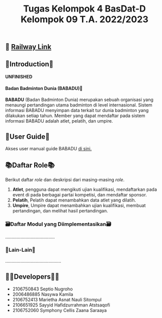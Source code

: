 <div align="center" style="padding-bottom: 10px">
<h1>Tugas Kelompok 4 BasDat-D Kelompok 09 T.A. 2022/2023</h1>
</div>

## :rocket: [Railway Link](https://basdat-d9-production.up.railway.app/)

## 📲Introduction📲
#### UNFINISHED
#### Badan Badminton Dunia (BABADU)🏸
**BABADU** (Badan Badminton Dunia) merupakan sebuah organisasi yang menaungi pertandingan utama badminton di level internasional. Sistem informasi BABADU menyimpan data terkait tur dunia badminton yang dilakukan setiap tahun. Member yang dapat mendaftar pada sistem informasi BABADU adalah atlet, pelatih, dan umpire.

## 📖User Guide📖
Akses user manual guide BABADU [di sini.](ristek.link/UserManual-D-09)

## 📚Daftar Role📚
Berikut daftar *role* dan deskripsi dari masing-masing *role*.
1. **Atlet**, pengguna dapat mengikuti ujian kualifikasi, mendaftarkan pada event di pada berbagai partai kompetisi, dan mendaftar sponsor.
2. **Pelatih**, Pelatih dapat menambahkan data atlet yang dilatih.
3. **Umpire**, Umpire dapat menambahkan ujian kualifikasi, membuat pertandingan, dan melihat hasil pertandingan.

### 🗃️Daftar Modul yang Diimplementasikan🗃️
.......................................

### 🥺Lain-Lain🥺
............................................


## 👩‍💻Developers👩‍💻
* 2106750843 Septio Nugroho
* 2006486885 Nasywa Kamila
* 2106752413 Marietha Asnat Nauli Sitompul
* 2106651925 Sayyid Hafidzurrahman Atstsaqofi
* 2106752060 Symphony Cellis Zaana Saraaya

